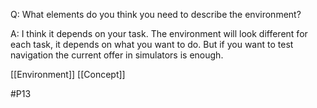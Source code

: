  Q: What elements do you think you need to describe the environment?

A: I think it depends on your task. The environment will look different for each task, it depends on what you want to do. But if you want to test navigation the current offer in simulators is enough.

[[Environment]]
[[Concept]]

#P13 
